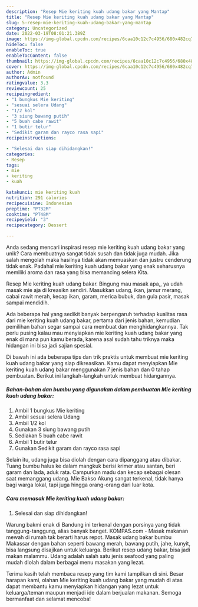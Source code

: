 ```yaml
---
description: "Resep Mie keriting kuah udang bakar yang Mantap"
title: "Resep Mie keriting kuah udang bakar yang Mantap"
slug: 5-resep-mie-keriting-kuah-udang-bakar-yang-mantap
category: Uncategorized
date: 2022-03-19T08:01:21.389Z
image: https://img-global.cpcdn.com/recipes/6caa10c12c7c4956/680x482cq70/mie-keriting-kuah-udang-bakar-foto-resep-utama.jpg
hideToc: false
enableToc: true
enableTocContent: false
thumbnail: https://img-global.cpcdn.com/recipes/6caa10c12c7c4956/680x482cq70/mie-keriting-kuah-udang-bakar-foto-resep-utama.jpg
cover: https://img-global.cpcdn.com/recipes/6caa10c12c7c4956/680x482cq70/mie-keriting-kuah-udang-bakar-foto-resep-utama.jpg
author: Admin
authorAv: notfound
ratingvalue: 3.3
reviewcount: 25
recipeingredient:
- "1 bungkus Mie keriting"
- "sesuai selera Udang"
- "1/2 kol"
- "3 siung bawang putih"
- "5 buah cabe rawit"
- "1 butir telur"
- "Sedikit garam dan rayco rasa sapi"
recipeinstructions:

- "Selesai dan siap dihidangkan!"
categories:
- Resep
tags:
- mie
- keriting
- kuah

katakunci: mie keriting kuah 
nutrition: 291 calories
recipecuisine: Indonesian
preptime: "PT32M"
cooktime: "PT48M"
recipeyield: "3"
recipecategory: Dessert

---
```





Anda sedang mencari inspirasi resep mie keriting kuah udang bakar yang unik? Cara membuatnya sangat tidak susah dan tidak juga mudah. Jika salah mengolah maka hasilnya tidak akan memuaskan dan justru cenderung tidak enak. Padahal mie keriting kuah udang bakar yang enak seharusnya memiliki aroma dan rasa yang bisa memancing selera Kita.





Resep Mie keriting kuah udang bakar. Bingung mau masak apa,, ya udah masak mie aja di kreasikn sendiri. Masukkan udang, ikan, jamur merang, cabai rawit merah, kecap ikan, garam, merica bubuk, dan gula pasir, masak sampai mendidih.

Ada beberapa hal yang sedikit banyak berpengaruh terhadap kualitas rasa dari mie keriting kuah udang bakar, pertama dari jenis bahan, kemudian pemilihan bahan segar sampai cara membuat dan menghidangkannya. Tak perlu pusing kalau mau menyiapkan mie keriting kuah udang bakar yang enak di mana pun kamu berada, karena asal sudah tahu triknya maka hidangan ini bisa jadi sajian spesial.






Di bawah ini ada beberapa tips dan trik praktis untuk membuat mie keriting kuah udang bakar yang siap dikreasikan. Kamu dapat menyiapkan Mie keriting kuah udang bakar menggunakan 7 jenis bahan dan 0 tahap pembuatan. Berikut ini langkah-langkah untuk membuat hidangannya.

<!--inarticleads1-->

##### Bahan-bahan dan bumbu yang digunakan dalam pembuatan Mie keriting kuah udang bakar:

1. Ambil 1 bungkus Mie keriting
1. Ambil sesuai selera Udang
1. Ambil 1/2 kol
1. Gunakan 3 siung bawang putih
1. Sediakan 5 buah cabe rawit
1. Ambil 1 butir telur
1. Gunakan Sedikit garam dan rayco rasa sapi


Selain itu, udang juga bisa diolah dengan cara dipanggang atau dibakar. Tuang bumbu halus ke dalam mangkuk berisi krimer atau santan, beri garam dan lada, aduk rata. Campurkan madu dan kecap sebagai olesan saat memanggang udang. Mie Bakso Akung sangat terkenal, tidak hanya bagi warga lokal, tapi juga hingga orang-orang dari luar kota. 

<!--inarticleads2-->

##### Cara memasak Mie keriting kuah udang bakar:


1. Selesai dan siap dihidangkan!

Warung bakmi enak di Bandung ini terkenal dengan porsinya yang tidak tanggung-tanggung, alias banyak banget. KOMPAS.com - Masak makanan mewah di rumah tak berarti harus repot. Masak udang bakar bumbu Makassar dengan bahan seperti bawang merah, bawang putih, jahe, kunyit, bisa langsung disajikan untuk keluarga. Berikut resep udang bakar, bisa jadi makan malammu. Udang adalah salah satu jenis seafood yang paling mudah diolah dalam berbagai menu masakan yang lezat. 

Terima kasih telah membaca resep yang tim kami tampilkan di sini. Besar harapan kami, olahan Mie keriting kuah udang bakar yang mudah di atas dapat membantu kamu menyiapkan hidangan yang lezat untuk keluarga/teman maupun menjadi ide dalam berjualan makanan. Semoga bermanfaat dan selamat mencoba!
